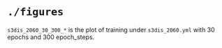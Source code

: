 # `./figures`

`s3dis_2060_30_300_*` is the plot of training under `s3dis_2060.yml` with 30 epochs and 300 epoch_steps.
